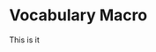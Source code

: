 <!--
author:   Daniel Hoffmann

email:    LiaScript@web.de

version:  0.0.1

language: en

narrator: US English Female

@insc
<script>
        //all buttons shall be initialised
    setupButtons(["startb", "restb","pickcustom", "rep", "edit", "finish", "test", "back", "custfin", "ext"]);
setupDivs(["start", "select", "enter", "endes", "comp", "last", "custom"]);
</script>
@end

@cust1: Custom: <br><textarea id="inp"></textarea>
@cust2: <button id="pickcustom">Select</button>


@stuff
<div id="restart" style="display: none; text-align: right">
    <button id="restb"> Restart </button></div>
<div id="start" style="display:block">
    In this course, you will practise to describe all your favourite technical terms in English.<br>
    <button id="startb">Start</button>
</div>
<div style="display:none" id="template">
    
| Template |     |
| -------- | --- |
|          |     |

</div>

<div id="select" style="display:none">
Pick your favourtite technical term. (Press Ctrl+F to search)


| Technical Term |        |
| -------------- | ------ |
| @cust1         | @cust2 | 

<p id="wait"> Downloading Library... </p>
</div>

<div id="endes" style="display:none">
    Write a text explaining what <b id="termname">your Term</b> means.<br> Use at least five words or phrases from the <button id="rep">
    Phrase Repository
    </button>
</div>
<div id="enter" style="display:none">
```    +Enter Your Text

    
    
    
    
```
<script>
cont();
"Found text in memory"
</script>

(press Play to continue)
</div>
<div id="custom" style="display:none">
    Since you chose a custom favourite term, there is not yet an example text. However, if your text is somewhat presentable, send it to us so that we can provide future users with your text as an example. [insert contact data here]
<button id="back">Back</button><br><button id="custfin">Finish</button>
</div>

<div id="comp" style="display:none">
    Now you can compare your result.<br><br>
    **Your Text:**<br>
    <p id="thrText" style="border-style: solid">
        This is your text.
        </p><button id="edit">Edit
    </button><br><br>
    **Example Text:**<br><br>
<div id = "ex" style="border-style: solid">    </div>
<br><button id="finish">Finish</button></div>
<div id="last" style="display:none">
    Finished! <br>
    Click "Restart" to describe another term.<br>
    <br><br>**Credits**<br>
    Repository of useful phrases: <a href="https://www.oxford-royale.com/articles/words-phrases-good-essays/#aId=f4ee043e-0732-4f70-87f4-6dd8f5c0cc03" target="_blank"> Oxford University </a><br>
    Example texts: Bachelor students of University Freiberg<br>
    Concept: Dr. Jacob
</div>
@end
-->
# Vocabulary Macro
This is it